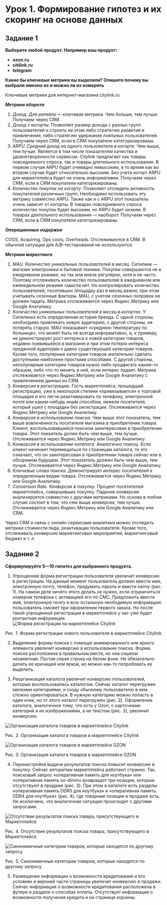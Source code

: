 # Урок 1. Формирование гипотез и их скоринг на основе данных
## Задание 1
**Выберите любой продукт. Например ваш продукт:**
* **ozon.ru**
* **citilink.ru**
* **telegram**

**Какие бы ключевые метрики вы выделили? Опишите почему вы выбрали именно их и можно ли их измерить**

Ключевые метрики для интернет-магазина citylink.ru

***Метрики оборота***

1. *Доход*. Для ритейла — ключевая метрика. Чем больше, тем лучше. Получаем через CRM.
2. *Доход с когорты.* Позволяет размер дохода с разных групп пользователей и строить на этом либо стратегию развития и привлечения, либо стратегию удержания лояльных пользователей. Получаем через CRM, если в CRM покупатели категоризированы.
3. *ARPU. Средний доход на одного пользователя в когорте.* Чем выше, тем лучше. Является в том числе показателем качества и удовлетворенности сервисом. Citylink предлагает как товары повседневного спроса, так и товары длительного использования. В первом случае ARPU будет очевидно невысоким, в то время как во втором случае будет относительно высоким. Без учета когорт ARPU для маркетплейса будет не очень информативен. Получаем через CRM, если в CRM покупатели категоризированы.
4. *Количество покупок на когорту*. Позволяет отследить активность покупателей различных групп. Необходимо использовать эту метрику совместно ARPU. Также как и с ARPU этот показатель очень зависит от когорты. В товарах повседневного спроса количество покупок будет высоким, но ARPU будет низким. В товарах длительного использования — наоборот. Получаем через CRM, если в CRM покупатели категоризированы.

***Операционные издержки***

COGS, Acquiring, Ops costs, Overheads. Отслеживаются в CRM. В обычной ситуации для A/B-тестирования не используются.

***Метрики маркетинга***
1. *MAU. Количество уникальных пользователей в месяц.* Ситилинк — магазин электроники и бытовой техники. Покупки совершаются не в ежедневном режиме, но так или иначе регулярно, хотя и не часто. Поэтому отслеживать количество пользователей в ежедневном или еженедельном режиме смысла нет. Но контролировать количество пользователей, посетивших площадку раз в месяц важно, при этом учитывать сезонные факторы. MAU, с учетом сезонных поправок не должен падать. Метрика отслеживается через Яндекс.Метрику или Google Анатилику.
2. *Количество уникальных пользователей в месяц в когортах.* У Ситилинка есть определенная история бренда. С одной стороны, необходимо привлекать новую аудиторию, с другой стороны, не потерять старую. MAU показывает «среднюю температуру по больнице», что может быть не всегда информативно, и, к примеру, не демонстрирует рост интереса к новой категории товаров, недавно появившейся в магазине и при этом потерю интереса преданной аудитории к давно существующей категории товаров. Кроме того, популярные категории товаров желательно сделать доступными наиболеее простыми способами. С другой стороны, непопулярные категории товаров нужно либо продвигать каким-то образом, либо что-то менять в ней, если интерес падает. Метрика отслеживается через Яндекс.Метрику или Google Аналитику с привлечением данных из CRM.
3. *Конверсия в регистрацию.* Гость маркетплейса, прошедший регистрацию, уже в некоторой степени «привязывается» к торговой площадке и его легче реактивировать по телефону, электронной почте или каким-нибудь иным способом, нежели посетителя, который ушел с площадки без регистрации. Отслеживается через Яндекс.Метрику или Google Аналитику.
4. *Конверсия в использование поиска.* Чем выше этот показатель, тем выше вовлеченность посетителя магазина в приобретение товара. Клиент, воспользовавшийся поиском заинтересован в приобретении товара. Этот покаатель долже быть чем выше, тем лучше. Отслеживается через Яндекс.Метрику или Google Аналитику.
5. *Конверсия в использование каталога.* Аналогично поиску. Если клиент начинает перемещаться по страницам каталога, то это означает, что он заинтересован в приобретении товара сейчас или в обозримом будущем. Этот показатель должен быть чем выше, тем лучше. Отслеживается через Яндекс.Метрику или Google Аналитику.
6. *Ключевые слова поиска.* Демонстрирует интерес посетителей к определенным видам товара. Отслеживается через Яндекс.Метрику или Google Аналитику.
7. *Conversion Rate. Конверсия в покупку*. Процент посетителей маркетплейса, совершивших покупку. Падение конверсии анализируется совместно с другими метриками. Но основа в любом случае состоит в том, что сем выше конверсия, тем лучше. Отслеживается через Яндекс.Метрику или Google Аналитику или CRM.


Через CRM и связь с онлайн сервисами аналитики можно отследить метрики стоимости лида, реактивации пользователя. Кроме того, отслеживать конверсию маркетинговых мероприятий, маркетинговый бюджет и т. п

## Задание 2
**Сформулируйте 5—10 гипотез для выбранного продукта.**

1. Упрощенная форма регистрации пользователя увеличит конверсию в регистрации.
На данный момент пользователь должен ввести имя, электронную почту, телефон, придумать пароль и ввести капчу (рис. 1). На самом деле ничего этого делать не нужно, если ограничиться номером телефона с активацией его по СМС. Предложить ввести имя, электронную почту и всю остальную необхдимую информацию пользователь сможет при оформлении первого заказа. Но после такой упрощенной регистрации в маркетплейсе у нас уже будет контактная информация.
![Форма регистрации на маркетплейсе Citylink](pics/pic_01_01.jpg "Форма регистрации на маркетплейсе Citylink")

Рис. 1. Форма регистрации нового пользователя в маркетплейсе Citylink

2. Выделение формы поиска с помощю анимированного или яркого элемента увеличит конверсию в использование поиска. Форма поиска расположена в правильном месте, но она сишком незаметная. Пустая серая строка на белом фоне. Не обязательно делать ее кричащей или яркой, но можно как-то попробовать ее выделить.

3. Реорганизация каталога увеличит конверсию пользователей, которые воспользовались каталогом. Сейчас каталог перегружен мелкими категориями, и сходу обычному пользователю в нем сложно ориентироваться. В нужную категорию можно попасть в один клик, но от этого каталог перегружен (рис. 2). Оформление каталога, аналогичное тому, что есть у Ozon, с карточками категорий и их изображениями, а не текстом (рис. 3), увеличит конверсию.

![Организация каталога товаров в маркетплейсе Citylink](pics/pic_01_02.jpg "Организация каталога товаров в маркетплейсе Citylink")

Рис. 2. Организация каталога товаров в маркетплейсе Citylink

![Организация каталога товаров в маркетплейсе OZON](pics/pic_01_03.jpg "Организация каталога товаров в маркетплейсе OZON")

Рис. 3. Организация каталога товаров в маркетплейсе OZON

4. Перенастройка выдачи результатов поиска повысит конверсию в покупку. Сейчас алгоритмы маркетлпейса работают странно. Так, поисковый запрос «оперативная память для ноутбука» или «оперативная память so-dimm» возвращют три позиции, которые отсутствуют в продаже (рис. 3). При этом в каталоге есть разделы «оперативная память DDR5 для ноутбука» и «оперативная память DDR4 для ноутбука» (рис. 4), где товарные позиции в продаже есть. Не исключено, что аналогичная ситуация происходит с другими запросами.

![Отсутствие результатов поиска товара, присутствующего в Маркетплейсе](pics/pic_01_04.jpg "Отсутствие результатов поиска товара, присутствующего в Маркетплейсе")

Рис. 4. Отсутствие результатов поиска товара, присутствующего в Маркетплейсе

![Синонимичные категории товаров, которые находятся по другому запросу](pics/pic_01_05.jpg "нимичные категории товаров, которые находятся по другому запросуOZON")

Рис. 5. Синонимичные категории товаров, которые находятся по другому запросу

5. Размещение информации о возможности кредитования и его условиях в верхней части страницы увеличит конверсию в продажи. Сейчас информация о возможности кредитования расположена в футере и разделе о способах оплаты. Отсутствует информация о возможности получения кредита и на странице корзины.